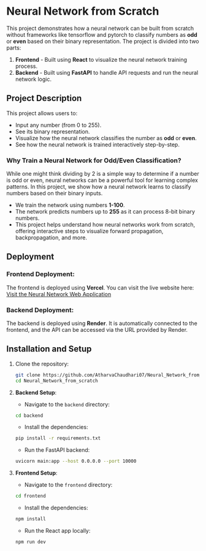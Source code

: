 # Neural Network from Scratch

This project demonstrates how a neural network can be built from scratch without frameworks like tensorflow and pytorch to classify numbers as **odd** or **even** based on their binary representation. The project is divided into two parts:
1. **Frontend** - Built using **React** to visualize the neural network training process.
2. **Backend** - Built using **FastAPI** to handle API requests and run the neural network logic.

## Project Description

This project allows users to:
- Input any number (from 0 to 255).
- See its binary representation.
- Visualize how the neural network classifies the number as **odd** or **even**.
- See how the neural network is trained interactively step-by-step.

### Why Train a Neural Network for Odd/Even Classification?

While one might think dividing by 2 is a simple way to determine if a number is odd or even, neural networks can be a powerful tool for learning complex patterns. In this project, we show how a neural network learns to classify numbers based on their binary inputs.

- We train the network using numbers **1-100**.
- The network predicts numbers up to **255** as it can process 8-bit binary numbers.
- This project helps understand how neural networks work from scratch, offering interactive steps to visualize forward propagation, backpropagation, and more.

## Deployment

### Frontend Deployment:
The frontend is deployed using **Vercel**. You can visit the live website here:  
[Visit the Neural Network Web Application](https://neural-network-from-scratch.vercel.app/)

### Backend Deployment:
The backend is deployed using **Render**. It is automatically connected to the frontend, and the API can be accessed via the URL provided by Render.

## Installation and Setup

1. Clone the repository:
    ```bash
    git clone https://github.com/AtharvaChaudhari07/Neural_Network_from_scratch.git
    cd Neural_Network_from_scratch
    ```

2. **Backend Setup**:
    - Navigate to the `backend` directory:
    ```bash
    cd backend
    ```
    - Install the dependencies:
    ```bash
    pip install -r requirements.txt
    ```
    - Run the FastAPI backend:
    ```bash
    uvicorn main:app --host 0.0.0.0 --port 10000
    ```

3. **Frontend Setup**:
    - Navigate to the `frontend` directory:
    ```bash
    cd frontend
    ```
    - Install the dependencies:
    ```bash
    npm install
    ```
    - Run the React app locally:
    ```bash
    npm run dev
    ```



